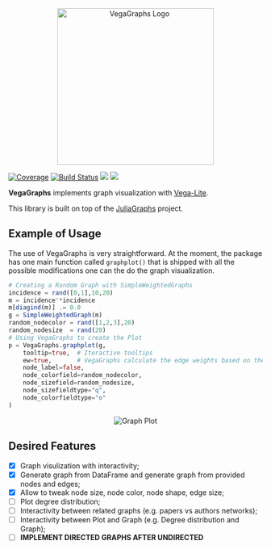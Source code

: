 <div align="center"> <img
src="https://ghcdn.rawgit.org/davibarreira/VegaGraphs.jl/master/images/VegaGraphs_logo.svg"
alt="VegaGraphs Logo" width="310"></img> </div>

<!-- [![Build Status](https://travis-ci.com/davibarreira/VegaGraphs.jl.svg?branch=master)](https://travis-ci.com/davibarreira/VegaGraphs.jl) -->
[![Coverage](https://codecov.io/gh/JuliaGraphs/VegaGraphs.jl/branch/master/graph/badge.svg)](https://codecov.io/gh/JuliaGraphs/VegaGraphs.jl)
[![Build Status][gha-img]][gha-url]
[![][bag-stb]][bld-stb]
[![][bag-dev]][bld-dev]

**VegaGraphs** implements graph visualization with [Vega-Lite](https://github.com/queryverse/VegaLite.jl).

This library is built on top of the [JuliaGraphs](https://github.com/JuliaGraphs) project.
## Example of Usage
The use of VegaGraphs is very straightforward. At the moment, the package has one main function called
`graphplot()` that is shipped with all the possible modifications one can the do the graph visualization.

```julia
# Creating a Random Graph with SimpleWeightedGraphs
incidence = rand([0,1],10,20)
m = incidence'*incidence
m[diagind(m)] .= 0.0
g = SimpleWeightedGraph(m)
random_nodecolor = rand([1,2,3],20)
random_nodesize  = rand(20)
# Using VegaGraphs to create the Plot
p = VegaGraphs.graphplot(g,
    tooltip=true,  # Iteractive tooltips
    ew=true,       # VegaGraphs calculate the edge weights based on the number of time the pair appears in the graph
    node_label=false,
    node_colorfield=random_nodecolor,
    node_sizefield=random_nodesize,
    node_sizefieldtype="q",
    node_colorfieldtype="o"
)
```
<div align="center"> <img
src="https://github.com/JuliaGraphs/VegaGraphs.jl/tree/master/images/Example_Plot.svg"
alt="Graph Plot"></img> </div>

## Desired Features
- [x] Graph visulization with interactivity;
- [x] Generate graph from DataFrame and generate graph from provided nodes and edges;
- [x] Allow to tweak node size, node color, node shape, edge size;
- [ ] Plot degree distribution;
- [ ] Interactivity between related graphs (e.g. papers vs authors networks);
- [ ] Interactivity between Plot and Graph (e.g. Degree distribution and Graph);
- [ ] **IMPLEMENT DIRECTED GRAPHS AFTER UNDIRECTED**

[gha-img]: https://github.com/JuliaGraphs/VegaGraphs.jl/workflows/CI/badge.svg
[gha-url]: https://github.com/JuliaGraphs/VegaGraphs.jl/actions?query=workflow%3ACI
[bag-dev]: https://img.shields.io/badge/docs-dev-blue.svg
[bld-dev]: https://juliagraphs.org/VegaGraphs.jl/dev
[bag-stb]: https://img.shields.io/badge/docs-stable-blue.svg
[bld-stb]: https://juliagraphs.org/VegaGraphs.jl/stable


